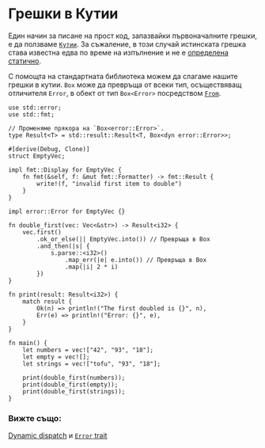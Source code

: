 # Грешки в Кутии

Един начин за писане на прост код, запазвайки първоначалните грешки, е да
ползваме [`Кутии`][box]. За съжаление, в този случай истинската грешка става
известна едва по време на изпълнение и не е [определена
статично][dynamic_dispatch].

С помощта на стандартната библиотека можем да слагаме нашите грешки в кутии.
`Box` може да превръща от всеки тип, осъществяващ отличителя `Error`, в обект от
тип `Box<Error>` посредством [`From`][from].

```rust,editable
use std::error;
use std::fmt;

// Променяме прякора на `Box<error::Error>`.
type Result<T> = std::result::Result<T, Box<dyn error::Error>>;

#[derive(Debug, Clone)]
struct EmptyVec;

impl fmt::Display for EmptyVec {
    fn fmt(&self, f: &mut fmt::Formatter) -> fmt::Result {
        write!(f, "invalid first item to double")
    }
}

impl error::Error for EmptyVec {}

fn double_first(vec: Vec<&str>) -> Result<i32> {
    vec.first()
        .ok_or_else(|| EmptyVec.into()) // Превръща в Box
        .and_then(|s| {
            s.parse::<i32>()
                .map_err(|e| e.into()) // Превръща в Box
                .map(|i| 2 * i)
        })
}

fn print(result: Result<i32>) {
    match result {
        Ok(n) => println!("The first doubled is {}", n),
        Err(e) => println!("Error: {}", e),
    }
}

fn main() {
    let numbers = vec!["42", "93", "18"];
    let empty = vec![];
    let strings = vec!["tofu", "93", "18"];

    print(double_first(numbers));
    print(double_first(empty));
    print(double_first(strings));
}
```

### Вижте също:

[Dynamic dispatch][dynamic_dispatch] и [`Error` trait][error]

[box]: https://doc.rust-lang.org/std/boxed/struct.Box.html
[dynamic_dispatch]: https://doc.rust-lang.org/book/ch17-02-trait-objects.html#trait-objects-perform-dynamic-dispatch
[error]: https://doc.rust-lang.org/std/error/trait.Error.html
[from]: https://doc.rust-lang.org/std/convert/trait.From.html
